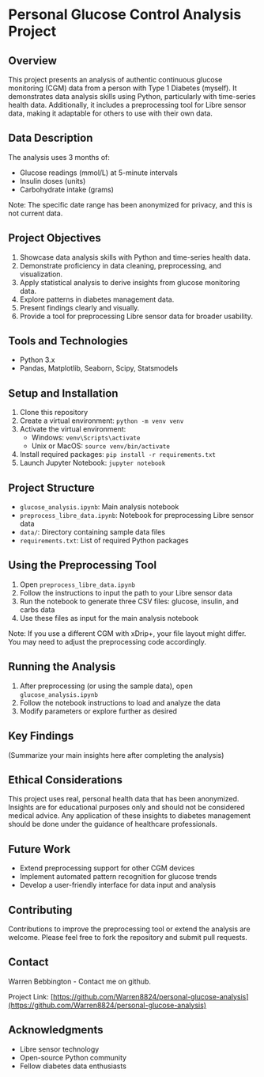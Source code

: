 # Personal Glucose Control Analysis Project

## Overview
This project presents an analysis of authentic continuous glucose monitoring (CGM) data from a person with Type 1 Diabetes (myself). It demonstrates data analysis skills using Python, particularly with time-series health data. Additionally, it includes a preprocessing tool for Libre sensor data, making it adaptable for others to use with their own data.

## Data Description
The analysis uses 3 months of:
- Glucose readings (mmol/L) at 5-minute intervals
- Insulin doses (units)
- Carbohydrate intake (grams)

Note: The specific date range has been anonymized for privacy, and this is not current data.

## Project Objectives
1. Showcase data analysis skills with Python and time-series health data.
2. Demonstrate proficiency in data cleaning, preprocessing, and visualization.
3. Apply statistical analysis to derive insights from glucose monitoring data.
4. Explore patterns in diabetes management data.
5. Present findings clearly and visually.
6. Provide a tool for preprocessing Libre sensor data for broader usability.

## Tools and Technologies
- Python 3.x
- Pandas, Matplotlib, Seaborn, Scipy, Statsmodels

## Setup and Installation
1. Clone this repository
2. Create a virtual environment: `python -m venv venv`
3. Activate the virtual environment:
   - Windows: `venv\Scripts\activate`
   - Unix or MacOS: `source venv/bin/activate`
4. Install required packages: `pip install -r requirements.txt`
5. Launch Jupyter Notebook: `jupyter notebook`

## Project Structure
- `glucose_analysis.ipynb`: Main analysis notebook
- `preprocess_libre_data.ipynb`: Notebook for preprocessing Libre sensor data
- `data/`: Directory containing sample data files
- `requirements.txt`: List of required Python packages

## Using the Preprocessing Tool
1. Open `preprocess_libre_data.ipynb`
2. Follow the instructions to input the path to your Libre sensor data
3. Run the notebook to generate three CSV files: glucose, insulin, and carbs data
4. Use these files as input for the main analysis notebook

Note: If you use a different CGM with xDrip+, your file layout might differ. You may need to adjust the preprocessing code accordingly.

## Running the Analysis
1. After preprocessing (or using the sample data), open `glucose_analysis.ipynb`
2. Follow the notebook instructions to load and analyze the data
3. Modify parameters or explore further as desired

## Key Findings
(Summarize your main insights here after completing the analysis)

## Ethical Considerations
This project uses real, personal health data that has been anonymized. Insights are for educational purposes only and should not be considered medical advice. Any application of these insights to diabetes management should be done under the guidance of healthcare professionals.

## Future Work
- Extend preprocessing support for other CGM devices
- Implement automated pattern recognition for glucose trends
- Develop a user-friendly interface for data input and analysis

## Contributing
Contributions to improve the preprocessing tool or extend the analysis are welcome. Please feel free to fork the repository and submit pull requests.

## Contact
Warren Bebbington - Contact me on github.

Project Link: [https://github.com/Warren8824/personal-glucose-analysis](https://github.com/Warren8824/personal-glucose-analysis)

## Acknowledgments
- Libre sensor technology
- Open-source Python community
- Fellow diabetes data enthusiasts
